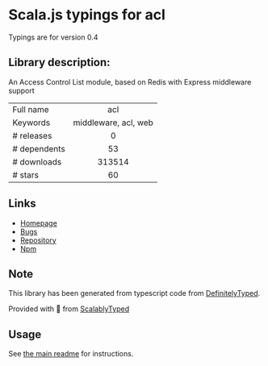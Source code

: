 
# Scala.js typings for acl

Typings are for version 0.4

## Library description:
An Access Control List module, based on Redis with Express middleware support

|                    |                 |
| ------------------ | :-------------: |
| Full name          | acl |
| Keywords           | middleware, acl, web |
| # releases         | 0 |
| # dependents       | 53 |
| # downloads        | 313514 |
| # stars            | 60 |

## Links
- [Homepage](https://github.com/optimalbits/node_acl)
- [Bugs](https://github.com/optimalbits/node_acl/issues)
- [Repository](https://github.com/optimalbits/node_acl)
- [Npm](https://www.npmjs.com/package/acl)
    


## Note
This library has been generated from typescript code from [DefinitelyTyped](https://definitelytyped.org).

Provided with :purple_heart: from [ScalablyTyped](https://github.com/oyvindberg/ScalablyTyped)

## Usage
See [the main readme](../../readme.md) for instructions.



